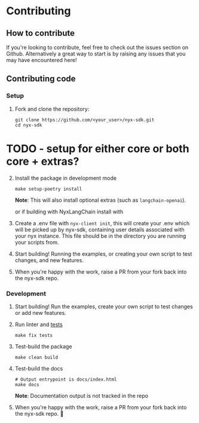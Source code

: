 # Contributing

## How to contribute

If you're looking to contribute, feel free to check out the issues section on Github. Alternatively a great way to start is by raising any issues that you may have encountered here!

## Contributing code

### Setup
1. Fork and clone the repository:
   ```shell
   git clone https://github.com/<your_user>/nyx-sdk.git
   cd nyx-sdk
   ```

# TODO - setup for either core or both core + extras?

2. Install the package in development mode
   ```shell
   make setup-poetry install
   ```
   **Note**: This will also install optional extras (such as `langchain-openai`).

   or if building with NyxLangChain install with

3. Create a .env file with `nyx-client init`, this will create your .env which will be picked up by nyx-sdk, containing
user details associated with your nyx instance. This file should be in the directory you are running your scripts from.

4. Start building! Running the examples, or creating your own script to test changes, and new features.
5. When you're happy with the work, raise a PR from your fork back into the nyx-sdk repo.

### Development

1. Start building! Run the examples, create your own script to test changes or add new features.

2. Run linter and [tests](./test)
   ```shell
   make fix tests
   ```

3. Test-build the package
   ```shell
   make clean build
   ```

4. Test-build the docs
   ```shell
   # Output entrypoint is docs/index.html
   make docs
   ```
   **Note**: Documentation output is not tracked in the repo

5. When you're happy with the work, raise a PR from your fork back into the nyx-sdk repo. 🎉
